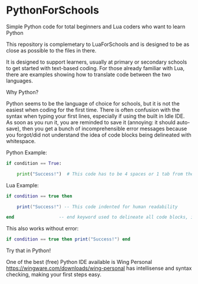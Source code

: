 # PythonForSchools

Simple Python code for total beginners and Lua coders who want to learn Python

This repository is complemetary to LuaForSchools and is designed to be as close as possible to the files in there.

It is designed to support learners, usually at primary or secondary schools to get started with text-based coding. For those already familiar with Lua, there are examples showing how to translate code between the two languages.

Why Python?

Python seems to be the language of choice for schools, but it is not the easiest when coding for the first time. There is often confusion with the syntax when typing your first lines, especially if using the built in Idle IDE. As soon as you run it, you are reminded to save it (annoying: it should auto-save), then you get a bunch of incomprehensible error messages because you forgot/did not understand the idea of code blocks being delineated with whitespace.

Python Example:
```python
if condition == True:

    print("Success!")  # This code has to be 4 spaces or 1 tab from the margin, otherwise it errors
```
Lua Example:
```lua
if condition == true then

    print("Success!") -- This code indented for human readability

end                 -- end keyword used to delineate all code blocks, including functions
```
This also works without error:
```lua
if condition == true then print("Success!") end
```
Try that in Python!

One of the best (free) Python IDE available is Wing Personal https://wingware.com/downloads/wing-personal has intellisense and syntax checking, making your first steps easy.

